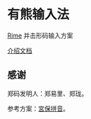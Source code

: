 # 有熊输入法

[Rime](https://rime.im/) 并击形码输入方案

[介绍文档](https://github.com/chenlin014/youxiong-doc/blob/main/introduction.md)

## 感谢

郑码发明人：郑易里、郑珑。

参考方案：[宮保拼音](https://github.com/rime/rime-combo-pinyin)。
